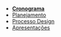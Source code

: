 - [**Cronograma**](../pages/cronograma.md)
- [Planejamento](../pages/planejamento.md)
- [Processo Design](../pages/processo_design.md)
- [Apresentações](../pages/apresentacoes.md)
